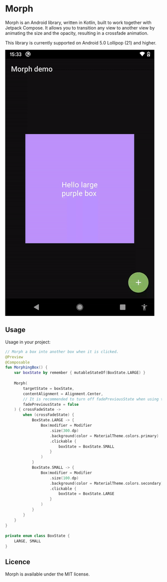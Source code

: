 # Morph

Morph is an Android library, written in Kotlin, built to work together with Jetpack Compose. It 
allows you to transition any view to another view by animating the size and the opacity, 
resulting in a crossfade animation. 

This library is currently supported on Android 5.0 Lollipop (21) and higher. 

![](https://github.com/mennovogel/Morph/raw/master/preview.gif)

## Usage

Usage in your project:

```kotlin
// Morph a box into another box when it is clicked.
@Preview
@Composable
fun MorphingBox() {
    var boxState by remember { mutableStateOf(BoxState.LARGE) }

    Morph(
        targetState = boxState,
        contentAlignment = Alignment.Center,
        // It is recommended to turn off fadePreviousState when using the same shape for all states
        fadePreviousState = false
    ) { crossFadeState ->
        when (crossFadeState) {
            BoxState.LARGE -> {
                Box(modifier = Modifier
                    .size(300.dp)
                    .background(color = MaterialTheme.colors.primary)
                    .clickable {
                        boxState = BoxState.SMALL
                    }
                )
            }
            BoxState.SMALL -> {
                Box(modifier = Modifier
                    .size(100.dp)
                    .background(color = MaterialTheme.colors.secondary)
                    .clickable {
                        boxState = BoxState.LARGE
                    }
                )
            }
        }
    }
}

private enum class BoxState {
    LARGE, SMALL
}
```

## Licence

Morph is available under the MIT license.